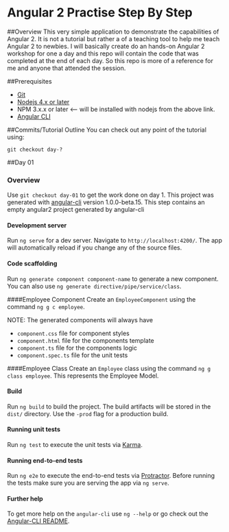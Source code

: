 # Angular 2 Practise Step By Step

##Overview
This very simple application to demonstrate the capabilities of Angular 2. It is not a tutorial but rather a of a teaching tool to help me teach Angular 2 to newbies. I will basically create do an hands-on Angular 2 workshop for one a day and this repo will contain the code that was completed at the end of each day. So this repo is more of a reference for me and anyone that attended the session.

##Prerequisites 
- [Git](https://git-scm.com/downloads)
- [Nodejs 4.x or later](https://nodejs.org/en/)
- NPM 3.x.x or later <-- will be installed with nodejs from the above link.
- [Angular CLI](https://github.com/angular/angular-cli)

##Commits/Tutorial Outline
You can check out any point of the tutorial using:
```
git checkout day-?
```

##Day 01
### Overview
Use `git checkout day-01` to get the work done on day 1.
This project was generated with [angular-cli](https://github.com/angular/angular-cli) version 1.0.0-beta.15. This step contains an empty angular2 project generated by angular-cli

#### Development server
Run `ng serve` for a dev server. Navigate to `http://localhost:4200/`. The app will automatically reload if you change any of the source files.

#### Code scaffolding

Run `ng generate component component-name` to generate a new component. You can also use `ng generate directive/pipe/service/class`.

####Employee Component
Create an `EmployeeComponent` using the command `ng g c employee`. 

NOTE: The generated components will always have
- `component.css` file for component styles
- `component.html` file for the components template
- `component.ts` file for the components logic
- `component.spec.ts` file for the unit tests

####Employee Class
Create an `Employee` class using the command `ng g class employee`. This represents the Employee Model.

#### Build

Run `ng build` to build the project. The build artifacts will be stored in the `dist/` directory. Use the `-prod` flag for a production build.

#### Running unit tests

Run `ng test` to execute the unit tests via [Karma](https://karma-runner.github.io).

#### Running end-to-end tests

Run `ng e2e` to execute the end-to-end tests via [Protractor](http://www.protractortest.org/). 
Before running the tests make sure you are serving the app via `ng serve`.

#### Further help

To get more help on the `angular-cli` use `ng --help` or go check out the [Angular-CLI README](https://github.com/angular/angular-cli/blob/master/README.md).

